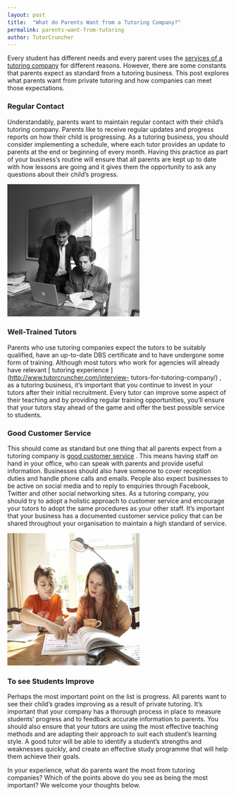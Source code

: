 ```yaml
---
layout: post
title:  "What do Parents Want from a Tutoring Company?"
permalink: parents-want-from-tutoring
author: TutorCruncher
---
```

Every student has different needs and every parent uses the [services of a
tutoring company](http://www.tutorcruncher.com/) for different reasons.
However, there are some constants that parents expect as standard from a
tutoring business. This post explores what parents want from private tutoring
and how companies can meet those expectations. 

### Regular Contact

Understandably, parents want to maintain regular contact with their child’s
tutoring company. Parents like to receive regular updates and progress reports
on how their child is progressing. As a tutoring business, you should consider
implementing a schedule, where each tutor provides an update to parents at the
end or beginning of every month. Having this practice as part of your
business’s routine will ensure that all parents are kept up to date with how
lessons are going and it gives them the opportunity to ask any questions about
their child’s progress.

<div class="img-holder">
   <img src="/img/blogs/IMG_9214-300x300.jpg" alt-text="Well Trained Tutors"/>
</div>

### Well-Trained Tutors

Parents who use tutoring companies expect the tutors to be suitably qualified,
have an up-to-date DBS certificate and to have undergone some form of
training. Although most tutors who work for agencies will already have
relevant [ tutoring experience ](http://www.tutorcruncher.com/interview-
tutors-for-tutoring-company/) , as a tutoring business, it’s important that
you continue to invest in your tutors after their initial recruitment. Every
tutor can improve some aspect of their teaching and by providing regular
training opportunities, you’ll ensure that your tutors stay ahead of the game
and offer the best possible service to students. 

### Good Customer Service

This should come as standard but one thing that all parents expect from a
tutoring company is [good customer service](http://www.tutorcruncher.com/tutoring-business-customer-service/) . 
This
means having staff on hand in your office, who can speak with parents and
provide useful information. Businesses should also have someone to cover
reception duties and handle phone calls and emails. People also expect
businesses to be active on social media and to reply to enquiries through
Facebook, Twitter and other social networking sites. As a tutoring company,
you should try to adopt a holistic approach to customer service and encourage
your tutors to adopt the same procedures as your other staff. It’s important
that your business has a documented customer service policy that can be shared
throughout your organisation to maintain a high standard of service.

<div class="img-holder">
   <img src="/img/blogs/IMG_8904-300x300.jpg" alt-text="Student Improving"/>
</div>

### To see Students Improve

Perhaps the most important point on the list is progress. All parents want to
see their child’s grades improving as a result of private tutoring. It’s
important that your company has a thorough process in place to measure
students’ progress and to feedback accurate information to parents. You should
also ensure that your tutors are using the most effective teaching methods and
are adapting their approach to suit each student’s learning style. A good
tutor will be able to identify a student’s strengths and weaknesses quickly,
and create an effective study programme that will help them achieve their
goals. 

In your experience, what do parents want the most from tutoring
companies? Which of the points above do you see as being the most important?
We welcome your thoughts below.
